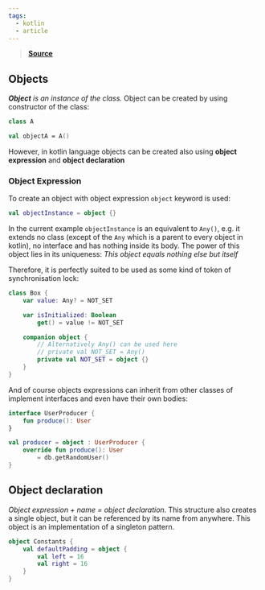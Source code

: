 ```yaml
---
tags:
  - kotlin
  - article
---
```

> [**Source**](https://kt.academy/article/kfde-objects)

## Objects

***Object** is an instance of the class.* Object can be created by using constructor of the class:

```kotlin
class A

val objectA = A()
```

However, in kotlin language objects can be created also using **object expression** and **object declaration**

### Object Expression

To create an object with object expression `object` keyword is used:

```kotlin
val objectInstance = object {}
```

In the current example `objectInstance` is an equivalent to `Any()`, e.g. it extends no class (except of the `Any` which is a parent to every object in kotlin), no interface and has nothing inside its body. The power of this object lies in its uniqueness: *This object equals nothing else but itself*

Therefore, it is perfectly suited to be used as some kind of token of synchronisation lock:

```kotlin
class Box {
	var value: Any? = NOT_SET

	var isInitialized: Boolean
		get() = value != NOT_SET

	companion object {
		// Alternatively Any() can be used here
		// private val NOT_SET = Any()
		private val NOT_SET = object {}
	}
}
```

And of course objects expressions can inherit from other classes of implement interfaces and even have their own bodies:

```kotlin
interface UserProducer {
	fun produce(): User
}

val producer = object : UserProducer {
	override fun produce(): User 
		= db.getRandomUser()
}
```

## Object declaration

*Object expression + name = object declaration*. This structure also creates a single object, but it can be referenced by its name from anywhere. This object is an implementation of a singleton pattern.

```kotlin
object Constants {
	val defaultPadding = object {
		val left = 16
		val right = 16
	}
}
```